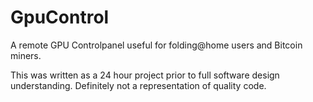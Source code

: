 GpuControl
==========

A remote GPU Controlpanel useful for folding@home users and Bitcoin miners.

This was written as a 24 hour project prior to full software design understanding. Definitely not a representation of quality code.
